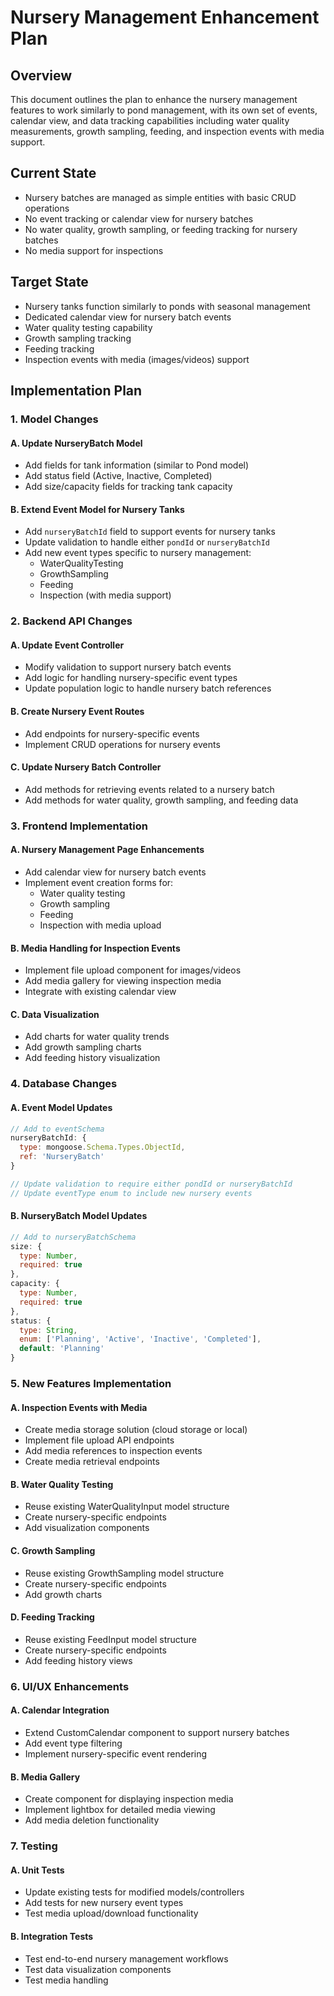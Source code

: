 # Nursery Management Enhancement Plan

## Overview
This document outlines the plan to enhance the nursery management features to work similarly to pond management, with its own set of events, calendar view, and data tracking capabilities including water quality measurements, growth sampling, feeding, and inspection events with media support.

## Current State
- Nursery batches are managed as simple entities with basic CRUD operations
- No event tracking or calendar view for nursery batches
- No water quality, growth sampling, or feeding tracking for nursery batches
- No media support for inspections

## Target State
- Nursery tanks function similarly to ponds with seasonal management
- Dedicated calendar view for nursery batch events
- Water quality testing capability
- Growth sampling tracking
- Feeding tracking
- Inspection events with media (images/videos) support

## Implementation Plan

### 1. Model Changes

#### A. Update NurseryBatch Model
- Add fields for tank information (similar to Pond model)
- Add status field (Active, Inactive, Completed)
- Add size/capacity fields for tracking tank capacity

#### B. Extend Event Model for Nursery Tanks
- Add `nurseryBatchId` field to support events for nursery tanks
- Update validation to handle either `pondId` or `nurseryBatchId`
- Add new event types specific to nursery management:
  - WaterQualityTesting
  - GrowthSampling
  - Feeding
  - Inspection (with media support)

### 2. Backend API Changes

#### A. Update Event Controller
- Modify validation to support nursery batch events
- Add logic for handling nursery-specific event types
- Update population logic to handle nursery batch references

#### B. Create Nursery Event Routes
- Add endpoints for nursery-specific events
- Implement CRUD operations for nursery events

#### C. Update Nursery Batch Controller
- Add methods for retrieving events related to a nursery batch
- Add methods for water quality, growth sampling, and feeding data

### 3. Frontend Implementation

#### A. Nursery Management Page Enhancements
- Add calendar view for nursery batch events
- Implement event creation forms for:
  - Water quality testing
  - Growth sampling
  - Feeding
  - Inspection with media upload

#### B. Media Handling for Inspection Events
- Implement file upload component for images/videos
- Add media gallery for viewing inspection media
- Integrate with existing calendar view

#### C. Data Visualization
- Add charts for water quality trends
- Add growth sampling charts
- Add feeding history visualization

### 4. Database Changes

#### A. Event Model Updates
```javascript
// Add to eventSchema
nurseryBatchId: {
  type: mongoose.Schema.Types.ObjectId,
  ref: 'NurseryBatch'
}

// Update validation to require either pondId or nurseryBatchId
// Update eventType enum to include new nursery events
```

#### B. NurseryBatch Model Updates
```javascript
// Add to nurseryBatchSchema
size: {
  type: Number,
  required: true
},
capacity: {
  type: Number,
  required: true
},
status: {
  type: String,
  enum: ['Planning', 'Active', 'Inactive', 'Completed'],
  default: 'Planning'
}
```

### 5. New Features Implementation

#### A. Inspection Events with Media
- Create media storage solution (cloud storage or local)
- Implement file upload API endpoints
- Add media references to inspection events
- Create media retrieval endpoints

#### B. Water Quality Testing
- Reuse existing WaterQualityInput model structure
- Create nursery-specific endpoints
- Add visualization components

#### C. Growth Sampling
- Reuse existing GrowthSampling model structure
- Create nursery-specific endpoints
- Add growth charts

#### D. Feeding Tracking
- Reuse existing FeedInput model structure
- Create nursery-specific endpoints
- Add feeding history views

### 6. UI/UX Enhancements

#### A. Calendar Integration
- Extend CustomCalendar component to support nursery batches
- Add event type filtering
- Implement nursery-specific event rendering

#### B. Media Gallery
- Create component for displaying inspection media
- Implement lightbox for detailed media viewing
- Add media deletion functionality

### 7. Testing

#### A. Unit Tests
- Update existing tests for modified models/controllers
- Add tests for new nursery event types
- Test media upload/download functionality

#### B. Integration Tests
- Test end-to-end nursery management workflows
- Test data visualization components
- Test media handling